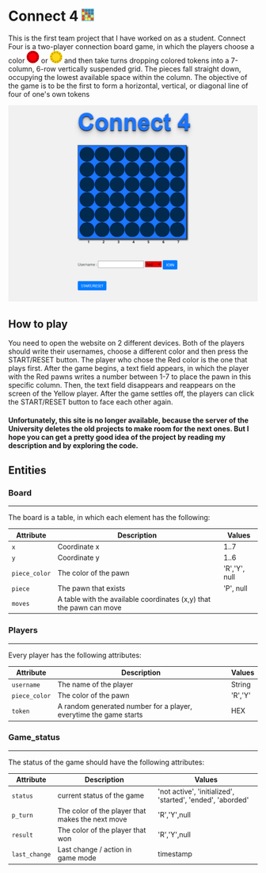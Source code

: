 # Connect 4 ![alte text](https://github.com/Thanasis-Traitsis/Connect_4/blob/main/img/icon2.png)
This is the first team project that I have worked on as a student. Connect Four is a two-player connection board game, in which the players choose a color ![alte text](https://github.com/Thanasis-Traitsis/Connect_4/blob/main/img/RP2.png) or ![alte text](https://github.com/Thanasis-Traitsis/Connect_4/blob/main/img/YP2.png) and then take turns dropping colored tokens into a 7-column, 6-row vertically suspended grid. The pieces fall straight down, occupying the lowest available space within the column. The objective of the game is to be the first to form a horizontal, vertical, or diagonal line of four of one's own tokens

![alte text](https://github.com/Thanasis-Traitsis/Connect_4/blob/main/img/connect_4.png)

## How to play

You need to open the website on 2 different devices. Both of the players should write their usernames, choose a different color and then press the START/RESET button. The player who chose the Red color is the one that plays first. After the game begins, a text field appears, in which the player with the Red pawns writes a number between 1-7 to place the pawn in this specific column. Then, the text field disappears and reappears on the screen of the Yellow player.
After the game settles off, the players can click the START/RESET button to face each other again.

#### Unfortunately, this site is no longer available, because the server of the University deletes the old projects to make room for the next ones. But I hope you can get a pretty good idea of the project by reading my description and by exploring the code.

## Entities

### Board
---------

The board is a table, in which each element has the following:


| Attribute                | Description                                  | Values                              |
| ------------------------ | -------------------------------------------- | ----------------------------------- |
| `x`                      | Coordinate x                                 | 1..7                                |
| `y`                      | Coordinate y                                 | 1..6                                |
| `piece_color`            | The color of the pawn                        | 'R','Y', null                       |
| `piece`                  | The pawn that exists                         | 'P', null                           |
| `moves`                  | A table with the available coordinates (x,y) that the pawn can move |   |


### Players
---------

Every player has the following attributes:


| Attribute                | Description                                  | Values                              |
| ------------------------ | -------------------------------------------- | ----------------------------------- |
| `username`               | The name of the player                               | String                              |
| `piece_color`            | The color of the pawn               | 'R','Y'                             |
| `token  `                | A random generated number for a player, everytime the game starts | HEX |


### Game_status
---------

The status of the game should have the following attributes:


| Attribute                | Description                                  | Values                              |
| ------------------------ | -------------------------------------------- | ----------------------------------- |
| `status  `               | current status of the game            | 'not active', 'initialized', 'started', 'ended', 'aborded'     |
| `p_turn`                 | The color of the player that makes the next move      | 'R','Y',null                              |
| `result`                 | The color of the player that won |'R','Y',null                              |
| `last_change`            | Last change / action in game mode        | timestamp |
